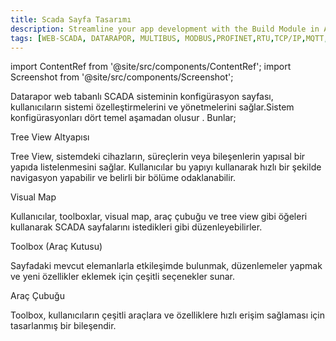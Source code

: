 ```yaml
---
title: Scada Sayfa Tasarımı
description: Streamline your app development with the Build Module in Appcircle, offering automated builds for iOS and Android platforms.
tags: [WEB-SCADA, DATARAPOR, MULTIBUS, MODBUS,PROFINET,RTU,TCP/IP,MQTT,BACNET,SCADA,VERI TOPLAMA]
---
```


import ContentRef from '@site/src/components/ContentRef';
import Screenshot from '@site/src/components/Screenshot';

 

 



Datarapor web tabanlı SCADA sisteminin konfigürasyon sayfası, kullanıcıların sistemi özelleştirmelerini ve yönetmelerini sağlar.Sistem konfigürasyonları dört temel aşamadan olusur . Bunlar;
 


<ContentRef url="/docs/Configuration/toolbar">Tree View Altyapısı</ContentRef>

Tree View, sistemdeki cihazların, süreçlerin veya bileşenlerin yapısal bir yapıda listelenmesini sağlar. Kullanıcılar bu yapıyı kullanarak hızlı bir şekilde navigasyon yapabilir ve belirli bir bölüme odaklanabilir. 

<ContentRef url="/docs/Configuration/VisualMap">Visual Map</ContentRef>
 
Kullanıcılar, toolboxlar, visual map, araç çubuğu ve tree view gibi öğeleri kullanarak SCADA sayfalarını istedikleri gibi düzenleyebilirler.

<ContentRef url="/docs/Configuration/toolbox">Toolbox (Araç Kutusu)</ContentRef>

Sayfadaki mevcut elemanlarla etkileşimde bulunmak, düzenlemeler yapmak ve yeni özellikler eklemek için çeşitli seçenekler sunar. 

<ContentRef url="/docs/Configuration/toolbar">Araç Çubuğu</ContentRef>

Toolbox, kullanıcıların çeşitli araçlara ve özelliklere hızlı erişim sağlaması için tasarlanmış bir bileşendir.  
